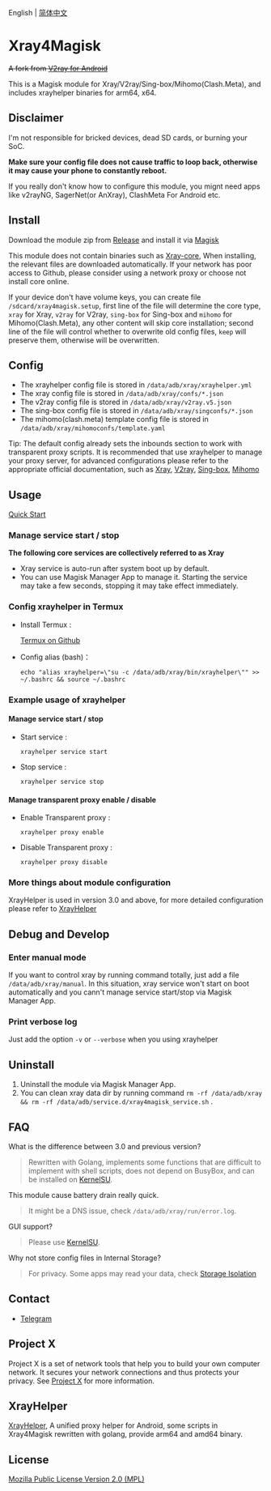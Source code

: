 English | [简体中文](README_zh_CN.md)

# Xray4Magisk

~~A fork from [V2ray for Android](https://github.com/Magisk-Modules-Repo/v2ray)~~

This is a Magisk module for Xray/V2ray/Sing-box/Mihomo(Clash.Meta), and includes xrayhelper binaries for arm64, x64.

## Disclaimer

I'm not responsible for bricked devices, dead SD cards, or burning your SoC.

**Make sure your config file does not cause traffic to loop back, otherwise it may cause your phone to constantly reboot.**

If you really don't know how to configure this module, you mignt need apps like v2rayNG, SagerNet(or AnXray), ClashMeta For Android etc.

## Install

Download the module zip from [Release](https://github.com/Asterisk4Magisk/Xray4Magisk/releases) and install it via [Magisk](https://github.com/topjohnwu/Magisk)

This module does not contain binaries such as [Xray-core](https://github.com/XTLS/Xray-core), When installing, the relevant files are downloaded automatically. If your network has poor access to Github, please consider using a network proxy or choose not install core online.

If your device don't have volume keys, you can create file `/sdcard/xray4magisk.setup`, first line of the file will determine the core type, `xray` for Xray, `v2ray` for V2ray, `sing-box` for Sing-box and `mihomo` for Mihomo(Clash.Meta), any other content will skip core installation; second line of the file will control whether to overwrite old config files, `keep` will preserve them, otherwise will be overwritten.

## Config

- The xrayhelper config file is stored in `/data/adb/xray/xrayhelper.yml`
- The xray config file is stored in `/data/adb/xray/confs/*.json`
- The v2ray config file is stored in `/data/adb/xray/v2ray.v5.json`
- The sing-box config file is stored in `/data/adb/xray/singconfs/*.json`
- The mihomo(clash.meta) template config file is stored in `/data/adb/xray/mihomoconfs/template.yaml`

Tip: The default config already sets the inbounds section to work with transparent proxy scripts. It is recommended that use xrayhelper to manage your proxy server, for advanced configurations please refer to the appropriate official documentation, such as [Xray](https://xtls.github.io/), [V2ray](https://www.v2fly.org/), [Sing-box](https://sing-box.sagernet.org/), [Mihomo](https://wiki.metacubex.one/)

## Usage

[Quick Start](quickstart.md)

### Manage service start / stop

**The following core services are collectively referred to as Xray**

- Xray service is auto-run after system boot up by default.
- You can use Magisk Manager App to manage it. Starting the service may take a few seconds, stopping it may take effect immediately.

### Config xrayhelper in Termux

- Install Termux :

    [Termux on Github](https://github.com/termux/termux-app/releases)
- Config alias (bash)：

    `echo "alias xrayhelper=\"su -c /data/adb/xray/bin/xrayhelper\"" >> ~/.bashrc && source ~/.bashrc`

### Example usage of xrayhelper
#### Manage service start / stop
- Start service :

    `xrayhelper service start`

- Stop service :

    `xrayhelper service stop`

#### Manage transparent proxy enable / disable

  - Enable Transparent proxy :

    `xrayhelper proxy enable`

  - Disable Transparent proxy :

    `xrayhelper proxy disable`

### More things about module configuration

XrayHelper is used in version 3.0 and above, for more detailed configuration please refer to [XrayHelper](https://github.com/Asterisk4Magisk/XrayHelper/blob/master/README.md)

## Debug and Develop

### Enter manual mode

If you want to control xray by running command totally, just add a file `/data/adb/xray/manual`. In this situation, xray service won't start on boot automatically and you cann't manage service start/stop via Magisk Manager App.

### Print verbose log

Just add the option `-v` or `--verbose` when you using xrayhelper

## Uninstall

1. Uninstall the module via Magisk Manager App.
2. You can clean xray data dir by running command `rm -rf /data/adb/xray && rm -rf /data/adb/service.d/xray4magisk_service.sh` .

## FAQ

What is the difference between 3.0 and previous version?

> Rewritten with Golang, implements some functions that are difficult to implement with shell scripts, does not depend on BusyBox, and can be installed on [KernelSU](https://github.com/tiann/KernelSU).

This module cause battery drain really quick.

> It might be a DNS issue, check `/data/adb/xray/run/error.log`.

GUI support?

> Please use [KernelSU](https://github.com/tiann/KernelSU).

Why not store config files in Internal Storage?

> For privacy. Some apps may read your data, check [Storage Isolation](https://sr.rikka.app/guide/)

## Contact

- [Telegram](https://t.me/AsteriskFactory)

## Project X

Project X is a set of network tools that help you to build your own computer network. It secures your network connections and thus protects your privacy. See [Project X](https://github.com/XTLS/xray-core) for more information.

## XrayHelper

[XrayHelper](https://github.com/Asterisk4Magisk/XrayHelper), A unified proxy helper for  Android, some scripts in Xray4Magisk rewritten with golang, provide arm64 and amd64 binary.

## License

[Mozilla Public License Version 2.0 (MPL)](https://raw.githubusercontent.com/XTLS/xray-core/master/LICENSE)
